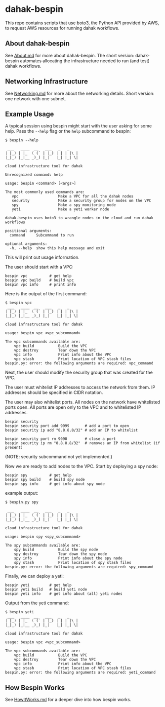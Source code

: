 # dahak-bespin

This repo contains scripts that use boto3, the Python API 
provided by AWS, to request AWS resources for running 
dahak workflows.

## About dahak-bespin

See [About.md](/About.md) for more about dahak-bespin.
The short version: dahak-bespin automates allocating
the infrastructure needed to run (and test) dahak workflows.

## Networking Infrastructure

See [Networking.md](/Networking.md) for more about the networking 
details. Short version: one network with one subnet.

## Example Usage

A typical session using bespin
might start with the user asking
for some help. Pass the `--help` flag
or the `help` subcommand to bespin:

```
$ bespin --help

 ___   ____  __   ___   _   _
| |_) | |_  ( (` | |_) | | | |\ |
|_|_) |_|__ _)_) |_|   |_| |_| \|

cloud infrastructure tool for dahak

Unrecognized command: help

usage: bespin <command> [<args>]

The most commonly used commands are:
   vpc                  Make a VPC for all the dahak nodes
   security             Make a security group for nodes on the VPC
   spy                  Make a spy monitoring node
   yeti                 Make a yeti worker node

dahak-bespin uses boto3 to wrangle nodes in the cloud and run dahak workflows

positional arguments:
  command     Subcommand to run

optional arguments:
  -h, --help  show this help message and exit
```

This will print out usage information.

The user should start with a VPC:

```
bespin vpc          # get help
bespin vpc build    # build vpc
bespin vpc info     # print info
```

Here is the output of the first command:

```
$ bespin vpc
 ___   ____  __   ___   _   _
| |_) | |_  ( (` | |_) | | | |\ |
|_|_) |_|__ _)_) |_|   |_| |_| \|

cloud infrastructure tool for dahak

usage: bespin vpc <vpc_subcommand>

The vpc subcommands available are:
    vpc build           Build the VPC
    vpc destroy         Tear down the VPC
    vpc info            Print info about the VPC
    vpc stash           Print location of VPC stash files
bespin.py: error: the following arguments are required: vpc_command
```

Next, the user should modify the security group 
that was created for the VPC. 

The user must whitelist IP addresses to access 
the network from them.
IP addresses should be specified in CIDR notation.

The user may also whitelist ports. 
All nodes on the network have whitelisted ports open.
All ports are open only to the VPC and to whitelisted 
IP addresses.

```
bespin security
bespin security port add 9999       # add a port to open
bespin security ip add "8.8.8.8/32" # add an IP to whitelist

bespin security port rm 9090        # close a port
bespin security ip rm "8.8.8.8/32"  # removes an IP from whitelist (if present)
```

(NOTE: security subcommand not yet implemented.)

Now we are ready to add nodes to the VPC.
Start by deploying a spy node:

```
bespin spy          # get help
bespin spy build    # build spy node
bespin spy info     # get info about spy node
```

example output:

```
$ bespin.py spy

 ___   ____  __   ___   _   _
| |_) | |_  ( (` | |_) | | | |\ |
|_|_) |_|__ _)_) |_|   |_| |_| \|

cloud infrastructure tool for dahak

usage: bespin spy <spy_subcommand>

The spy subcommands available are:
    spy build           Build the spy node
    spy destroy         Tear down the spy node
    spy info            Print info about the spy node
    spy stash           Print location of spy stash files
bespin.py: error: the following arguments are required: spy_command
```

Finally, we can deploy a yeti:

```
bespin yeti         # get help
bespin yeti build   # build yeti node
bespin yeti info    # get info about (all) yeti nodes
```

Output from the yeti command:

```
$ bespin yeti
 ___   ____  __   ___   _   _
| |_) | |_  ( (` | |_) | | | |\ |
|_|_) |_|__ _)_) |_|   |_| |_| \|

cloud infrastructure tool for dahak

usage: bespin vpc <vpc_subcommand>

The vpc subcommands available are:
    vpc build           Build the VPC
    vpc destroy         Tear down the VPC
    vpc info            Print info about the VPC
    vpc stash           Print location of VPC stash files
bespin.py: error: the following arguments are required: yeti_command
```

## How Bespin Works

See [HowItWorks.md](/HowItWorks.md)
for a deeper dive into how bespin works.

